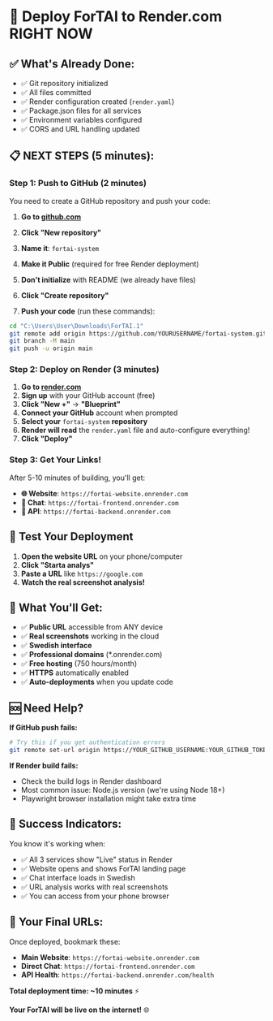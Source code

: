 # 🚀 Deploy ForTAI to Render.com RIGHT NOW

## ✅ What's Already Done:
- ✅ Git repository initialized
- ✅ All files committed
- ✅ Render configuration created (`render.yaml`)
- ✅ Package.json files for all services
- ✅ Environment variables configured
- ✅ CORS and URL handling updated

## 📋 NEXT STEPS (5 minutes):

### Step 1: Push to GitHub (2 minutes)

You need to create a GitHub repository and push your code:

1. **Go to [github.com](https://github.com)**
2. **Click "New repository"**
3. **Name it**: `fortai-system`
4. **Make it Public** (required for free Render deployment)
5. **Don't initialize** with README (we already have files)
6. **Click "Create repository"**

7. **Push your code** (run these commands):
```bash
cd "C:\Users\User\Downloads\ForTAI.1"
git remote add origin https://github.com/YOURUSERNAME/fortai-system.git
git branch -M main
git push -u origin main
```

### Step 2: Deploy on Render (3 minutes)

1. **Go to [render.com](https://render.com)**
2. **Sign up** with your GitHub account (free)
3. **Click "New +"** → **"Blueprint"**
4. **Connect your GitHub** account when prompted
5. **Select your** `fortai-system` **repository**
6. **Render will read** the `render.yaml` file and auto-configure everything!
7. **Click "Deploy"**

### Step 3: Get Your Links!

After 5-10 minutes of building, you'll get:

- **🌐 Website**: `https://fortai-website.onrender.com`
- **💬 Chat**: `https://fortai-frontend.onrender.com`
- **🔧 API**: `https://fortai-backend.onrender.com`

## 📱 Test Your Deployment

1. **Open the website URL** on your phone/computer
2. **Click "Starta analys"**
3. **Paste a URL** like `https://google.com`
4. **Watch the real screenshot analysis!**

## 🎯 What You'll Get:

- ✅ **Public URL** accessible from ANY device
- ✅ **Real screenshots** working in the cloud
- ✅ **Swedish interface**
- ✅ **Professional domains** (*.onrender.com)
- ✅ **Free hosting** (750 hours/month)
- ✅ **HTTPS** automatically enabled
- ✅ **Auto-deployments** when you update code

## 🆘 Need Help?

**If GitHub push fails:**
```bash
# Try this if you get authentication errors
git remote set-url origin https://YOUR_GITHUB_USERNAME:YOUR_GITHUB_TOKEN@github.com/YOUR_GITHUB_USERNAME/fortai-system.git
```

**If Render build fails:**
- Check the build logs in Render dashboard
- Most common issue: Node.js version (we're using Node 18+)
- Playwright browser installation might take extra time

## 🎉 Success Indicators:

You know it's working when:
- ✅ All 3 services show "Live" status in Render
- ✅ Website opens and shows ForTAI landing page
- ✅ Chat interface loads in Swedish
- ✅ URL analysis works with real screenshots
- ✅ You can access from your phone browser

## 🔗 Your Final URLs:

Once deployed, bookmark these:
- **Main Website**: `https://fortai-website.onrender.com`
- **Direct Chat**: `https://fortai-frontend.onrender.com`
- **API Health**: `https://fortai-backend.onrender.com/health`

**Total deployment time: ~10 minutes** ⚡

**Your ForTAI will be live on the internet!** 🌐